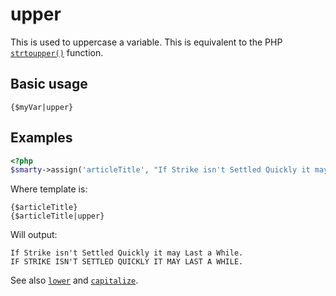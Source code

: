 # upper

This is used to uppercase a variable. This is equivalent to the PHP
[`strtoupper()`](https://www.php.net/strtoupper) function.

## Basic usage

```smarty
{$myVar|upper}
```

## Examples

```php
<?php
$smarty->assign('articleTitle', "If Strike isn't Settled Quickly it may Last a While.");
```

Where template is:

```smarty
{$articleTitle}
{$articleTitle|upper}
```

Will output:

```
If Strike isn't Settled Quickly it may Last a While.
IF STRIKE ISN'T SETTLED QUICKLY IT MAY LAST A WHILE.
```

See also [`lower`](lower) and
[`capitalize`](language-modifier-capitalize.md).
